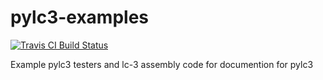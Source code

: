 # pylc3-examples
[![Travis CI Build Status](https://travis-ci.org/TricksterGuy/pylc3-examples.svg?branch=master)](https://travis-ci.org/TricksterGuy/pylc3-examples)

Example pylc3 testers and lc-3 assembly code for documention for pylc3

